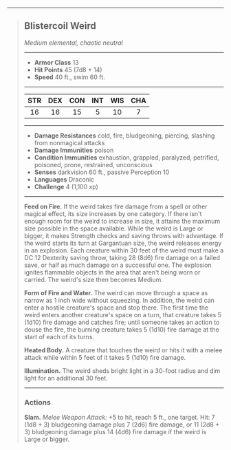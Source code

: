***
> ## Blistercoil Weird
> *Medium elemental, chaotic neutral*
> 
> ***
> 
> - **Armor Class** 13
> - **Hit Points** 45 (7d8 + 14)
> - **Speed** 40 ft., swim 60 ft.
> 
> ***
> 
> |STR|DEX|CON|INT|WIS|CHA|
> |:---:|:---:|:---:|:---:|:---:|:---:|
> |16|16|15|5|10|7|
> 
> ***
> 
> - **Damage Resistances** cold, fire, bludgeoning, piercing, slashing from nonmagical attacks
> - **Damage Immunities** poison
> - **Condition Immunities** exhaustion, grappled, paralyzed, petrified, poisoned, prone, restrained, unconscious
> - **Senses** darkvision 60 ft., passive Perception 10
> - **Languages** Draconic
> - **Challenge** 4 (1,100 xp)
> 
> ***
> 
> **Feed on Fire.** If the weird takes fire damage from a spell or other magical effect, its size increases by one category. If there isn't enough room for the weird to increase in size, it attains the maximum size possible in the space available. While the weird is Large or bigger, it makes Strength checks and saving throws with advantage. If the weird starts its turn at Gargantuan size, the weird releases energy in an explosion. Each creature within 30 feet of the weird must make a DC 12 Dexterity saving throw, taking 28 (8d6) fire damage on a failed save, or half as much damage on a successful one. The explosion ignites flammable objects in the area that aren't being worn or carried. The weird's size then becomes Medium.
> 
> **Form of Fire and Water.** The weird can move through a space as narrow as 1 inch wide without squeezing. In addition, the weird can enter a hostile creature's space and stop there. The first time the weird enters another creature's space on a turn, that creature takes 5 (1d10) fire damage and catches fire; until someone takes an action to douse the fire, the burning creature takes 5 (1d10) fire damage at the start of each of its turns.
> 
> **Heated Body.** A creature that touches the weird or hits it with a melee attack while within 5 feet of it takes 5 (1d10) fire damage.
> 
> **Illumination.** The weird sheds bright light in a 30-foot radius and dim light for an additional 30 feet.
> 
> ***
> 
> ### Actions
> **Slam.** *Melee Weapon Attack:* +5 to hit, reach 5 ft., one target. Hit: 7 (1d8 + 3) bludgeoning damage plus 7 (2d6) fire damage, or 11 (2d8 + 3) bludgeoning damage plus 14 (4d6) fire damage if the weird is Large or bigger.